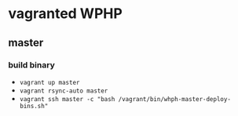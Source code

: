 # vagranted WPHP

## master

### build binary
- `vagrant up master`
- `vagrant rsync-auto master`
- `vagrant ssh master -c "bash /vagrant/bin/whph-master-deploy-bins.sh"`

